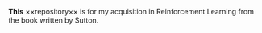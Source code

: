 **This** ××repository×× is for my acquisition in Reinforcement Learning from the book written by Sutton.
